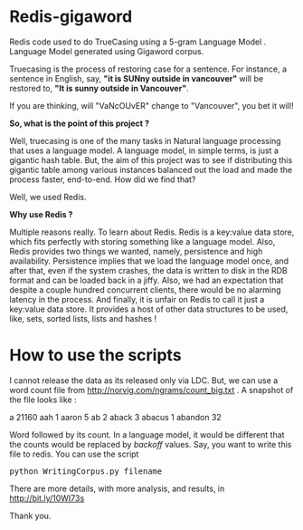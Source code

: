 Redis-gigaword
==============

Redis code used to do TrueCasing  using a 5-gram Language Model . Language Model generated using Gigaword corpus.

Truecasing is the process of restoring case for a sentence. For instance, a sentence in English, say, __"it is SUNny outside in vancouver"__ will be restored to, __"It is sunny outside in Vancouver"__. 

If you are thinking, will "VaNcOUvER" change to "Vancouver", you bet it will! 

**So, what is the point of this project ?**

Well, truecasing is one of the many tasks in Natural language processing that uses a language model. A language model, in simple terms, is just a gigantic hash table. But, the aim of this project was to see if distributing this gigantic table among various instances balanced out the load and made the process faster, end-to-end. How did we find that? 

Well, we used Redis. 

**Why use Redis ?**

Multiple reasons really. To learn about Redis. Redis is a key:value data store, which fits perfectly with storing something like a language model. Also, Redis provides two things we wanted, namely, persistence and high availability. Persistence implies that we load the language model once, and after that, even if the system crashes, the data is written to disk  in the RDB format and can be loaded back in a jiffy. Also, we had an expectation that despite a couple hundred concurrent clients, there would be no alarming latency in the process. And finally, it is unfair on Redis to call it just a key:value data store. It provides a host of other data structures to be used, like, sets, sorted lists, lists and hashes ! 


How to use the scripts 
======================

I cannot release the data as its released only via LDC. But, we can use a word count file from http://norvig.com/ngrams/count_big.txt . A snapshot of the file looks like : 

a	21160
aah	1
aaron	5
ab	2
aback	3
abacus	1
abandon	32

Word followed by its count. In a language model, it would be different that the counts would be replaced by _backoff_ values. Say, you want to write this file to redis. You can use the script 

<pre>
python WritingCorpus.py filename
</pre>

There are more details, with more analysis, and results, in http://bit.ly/10WI73s 



 


 

Thank you.  
